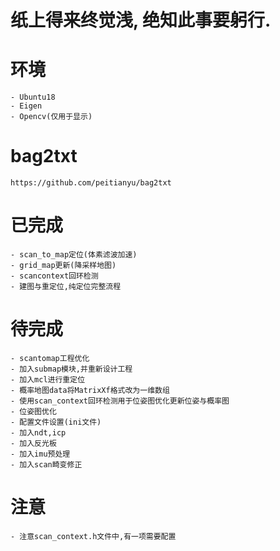 # 纸上得来终觉浅, 绝知此事要躬行.

# 环境
    - Ubuntu18
    - Eigen
    - Opencv(仅用于显示)

# bag2txt
```
https://github.com/peitianyu/bag2txt
```
# 已完成
```
- scan_to_map定位(体素滤波加速)
- grid_map更新(降采样地图)
- scancontext回环检测
- 建图与重定位,纯定位完整流程
```

# 待完成
```
- scantomap工程优化
- 加入submap模块,并重新设计工程
- 加入mcl进行重定位
- 概率地图data将MatrixXf格式改为一维数组
- 使用scan_context回环检测用于位姿图优化更新位姿与概率图
- 位姿图优化
- 配置文件设置(ini文件)
- 加入ndt,icp
- 加入反光板
- 加入imu预处理
- 加入scan畸变修正
```

# 注意
```
- 注意scan_context.h文件中,有一项需要配置
```
